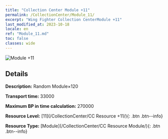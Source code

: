 ```yaml
---
title: "Collection Center Module +11"
permalink: /CollectionCenter/Module_11/
excerpt: "Wing Fighter Collection CenterModule +11"
last_modified_at: 2023-10-18
locale: en
ref: "Module_11.md"
toc: false
classes: wide
---
```



![Module +11](/images/cc/CC_Module_6.png)

## Details

  **Description:** Random Module×120

  **Transport time:** 33000

  **Maximum BP in time calculation:** 270000

  **Resource Level:** [11](/CollectionCenter/CC Resource +11/){: .btn .btn--info}

  **Resource Type:** [Module](/CollectionCenter/CC Resource Module/){: .btn .btn--info}

